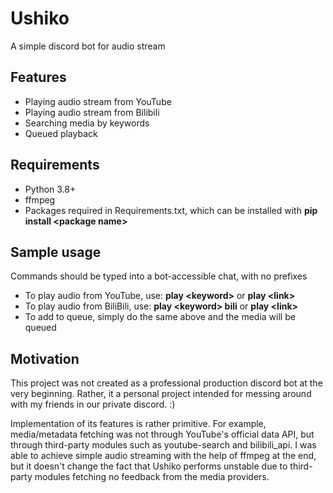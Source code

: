 # Ushiko
A simple discord bot for audio stream

## Features
- Playing audio stream from YouTube
- Playing audio stream from Bilibili
- Searching media by keywords
- Queued playback

## Requirements
- Python 3.8+
- ffmpeg
- Packages required in Requirements.txt, which can be installed with <b>pip install \<package name\></b>

## Sample usage
Commands should be typed into a bot-accessible chat, with no prefixes
- To play audio from YouTube, use: <b>play \<keyword\></b> or <b>play \<link\></b>
- To play audio from BiliBili, use: <b>play \<keyword\> bili</b> or <b>play \<link\></b>
- To add to queue, simply do the same above and the media will be queued

## Motivation
This project was not created as a professional production discord bot at the very beginning. Rather, it a personal project intended for messing around with my friends in our private discord. :)  

Implementation of its features is rather primitive. For example, media/metadata fetching was not through YouTube's official data API, but through third-party modules such as youtube-search and bilibili_api. I was able to achieve simple audio streaming with the help of ffmpeg at the end, but it doesn't change the fact that Ushiko performs unstable due to third-party modules fetching no feedback from the media providers.

